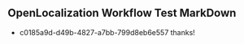 ## OpenLocalization Workflow Test MarkDown
* c0185a9d-d49b-4827-a7bb-799d8eb6e557 thanks!

<!--HONumber=Aug16_HO1-->


